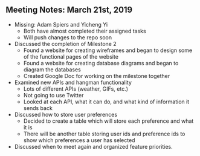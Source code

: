 ## Meeting Notes: March 21st, 2019

* Missing: Adam Spiers and Yicheng Yi
  * Both have almost completed their assigned tasks
  * Will push changes to the repo soon
* Discussed the completion of Milestone 2
  * Found a website for creating wireframes and began to design some of the functional pages of the website
  * Found a website for creating database diagrams and began to diagram the databases
  * Created Google Doc for working on the milestone together
* Examined new APIs and hangman functionality
  * Lots of different APIs (weather, GIFs, etc.)
  * Not going to use Twitter
  * Looked at each API, what it can do, and what kind of information it sends back
* Discussed how to store user preferences
  * Decided to create a table which will store each preference and what it is
  * There will be another table storing user ids and preference ids to show which preferences a user has selected
* Discussed when to meet again and organized feature priorities.